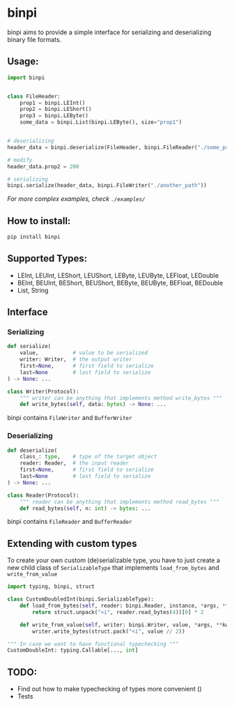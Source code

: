 # binpi

binpi aims to provide a simple interface for serializing and deserializing binary file formats.

## Usage:

```python
import binpi


class FileHeader:
    prop1 = binpi.LEInt()
    prop2 = binpi.LEShort()
    prop3 = binpi.LEByte()
    some_data = binpi.List(binpi.LEByte(), size="prop1")


# deserializing    
header_data = binpi.deserialize(FileHeader, binpi.FileReader("./some_path"))

# modify
header_data.prop2 = 200

# serializing 
binpi.serialize(header_data, binpi.FileWriter("./another_path"))
```

_For more complex examples, check `./examples/`_

## How to install:

```bash 
pip install binpi
```

## Supported Types:

- LEInt, LEUInt, LEShort, LEUShort, LEByte, LEUByte, LEFloat, LEDouble
- BEInt, BEUInt, BEShort, BEUShort, BEByte, BEUByte, BEFloat, BEDouble
- List, String

## Interface

### Serializing
```python
def serialize(
    value,           # value to be serialized
    writer: Writer,  # the output writer
    first=None,      # first field to serialize
    last=None        # last field to serialize
) -> None: ...

class Writer(Protocol):
    """ writer can be anything that implements method write_bytes """
    def write_bytes(self, data: bytes) -> None: ...
```

binpi contains `FileWriter` and `BufferWriter`

### Deserializing
```python
def deserialize(
    class_: type,    # type of the target object 
    reader: Reader,  # the input reader
    first=None,      # first field to serialize
    last=None        # last field to serialize
) -> None: ...

class Reader(Protocol):
    """ reader can be anything that implements method read_bytes """
    def read_bytes(self, n: int) -> bytes: ...
```

binpi contains `FileReader` and `BufferReader`

## Extending with custom types

To create your own custom (de)serializable type, you have to just create a new child class of `SerializableType` that implements `load_from_bytes` and `write_from_value`

```python
import typing, binpi, struct

class CustomDoubledInt(binpi.SerializableType):
    def load_from_bytes(self, reader: binpi.Reader, instance, *args, **kwargs):
        return struct.unpack("<i", reader.read_bytes(4))[0] * 2

    def write_from_value(self, writer: binpi.Writer, value, *args, **kwargs):
        writer.write_bytes(struct.pack("<i", value // 2))

""" In case we want to have functional typechecking """
CustomDoubleInt: typing.Callable[..., int]
```

## TODO:

- Find out how to make typechecking of types more convenient ()
- Tests
